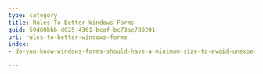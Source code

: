 ```yaml
---
type: category
title: Rules To Better Windows Forms
guid: 50d80bbb-d025-4361-bcaf-bc73ae788201
uri: rules-to-better-windows-forms
index:
- do-you-know-windows-forms-should-have-a-minimum-size-to-avoid-unexpected-ui-behavior

---
```

 

